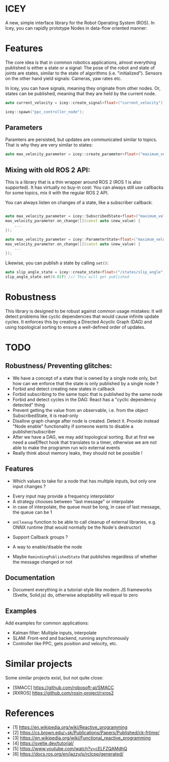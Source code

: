 # ICEY 

A new, simple interface library for the Robot Operating System (ROS). 
In Icey, you can rapidly prototype Nodes in data-flow oriented manner: 

# Features 

The core idea is that in common robotics applications, almost everything published is either a state or a signal: The pose of the robot and state of joints are states, similar to the state of algorithms (i.e. "initialized"). Sensors on the other hand yield signals: Cameras, yaw rates etc.

In Icey, you can have signals, meaning they originate from other nodes. Or, states can be published, meaning that they are held by the current node.

```cpp
auto current_velocity = icey::create_signal<float>("current_velocity");

icey::spawn("ppc_controller_node");
```

## Parameters 

Paramters are persisted, but updates are communicated similar to topics. That is why they are very similar to states:

```cpp
auto max_velocity_parameter = icey::create_parameter<float>("maximum_velocity");
```


## Mixing with old ROS 2 API: 

This is a library that is a thin wrapper around ROS 2 (ROS 1 is also supported). 
It has virtually no buy-in cost: You can always still use callbacks for some topics, mix it with the regular ROS 2 API. 

You can always listen on changes of a state, like a subscriber callback:

```cpp

auto max_velocity_parameter = icey::SubscribedState<float>("maximum_velocity");
max_velocity_parameter.on_change([](const auto &new_value) {
    ...
});

auto max_velocity_parameter = icey::ParameterState<float>("maximum_velocity");
max_velocity_parameter.on_change([](const auto &new_value) {
    ...
});
```

Likewise, you can publish a state by calling `set()`: 

```cpp
auto slip_angle_state = icey::create_state<float>("/states/slip_angle");
slip_angle_state.set(0.01f) /// This will get published
```

# Robustness 

This library is designed to be robust against common usage mistakes: It will detect problems like cyclic dependencies that would cause infinite update cycles. It enforces this by creating a Directed Acyclic Graph (DAG) and using topological sorting to ensure a well-defined order of updates. 

# TODO 

## Robustness/ Preventing glitches: 
- We have a concept of a state that is owned by a single node only, but how can we enforce that the state is only published by a single node ? 
- Forbid and detect creating new states in callback
- Forbid subscribing to the same topic that is published by the same node 
- Forbid and detect cycles in the DAG: React has a "cyclic dependency detected" thing
- Prevent getting the value from an observable, i.e. from the object SubscribedState,  it is read-only
- Disallow graph change after node is created. Detect it. Provide instead "Node enable" functionality if someone wants to disable a publisher/subscriber
- After we have a DAG, we may add topological sorting. But at first we need a useEffect hook that translates to a timer, otherwise we are not able to make the programm run w/o external events 
- Really think about memory leaks, they should not be possible !

## Features 

-  Which values to take for a node that has multiple inputs, but only one input changes ?
* Every input may provide a frequency interpolator 
* A strategy chooses between "last message" or interpolate
* in case of interpolate, the queue must be long, in case of last message, the queue can be 1

- `onCleanup` function to be able to call cleanup of external libraries, e.g. ONNX runtime (that would normally be the Node's destructor)

- Support Callback groups ? 
- A way to enable/disable the node 

- Maybe `RemindingPublishedState` that publishes regardless of whether the message changed or not

## Documentation 

- Document everything in a tutorial-style like modern JS frameworks (Svelte, Solid.js) do, otherwise adoptability will equal to zero 


## Examples 

Add examples for common applications: 

- Kalman filter: Multiple inputs, interpolate 
- SLAM: Front-end and backend, running asynchronously
- Controller like PPC, gets position and velocity, etc. 

# Similar projects 

Some similar projects exist, but not quite close:

- [SMACC] https://github.com/robosoft-ai/SMACC
- [RXROS] https://github.com/rosin-project/rxros2

# References 

- [1] https://en.wikipedia.org/wiki/Reactive_programming 
- [2] https://cs.brown.edu/~sk/Publications/Papers/Published/ck-frtime/
- [3] https://en.wikipedia.org/wiki/Functional_reactive_programming
- [4] https://svelte.dev/tutorial/
- [5] https://www.youtube.com/watch?v=cELFZQAMdhQ
- [6] https://docs.ros.org/en/jazzy/p/rclcpp/generated/

